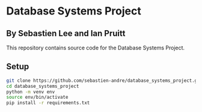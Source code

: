 # Database Systems Project
## By Sebastien Lee and Ian Pruitt
This repository contains source code for the Database Systems Project.

## Setup 

```bash
git clone https://github.com/sebastien-andre/database_systems_project.git
cd database_systems_project
python -m venv env
source env/bin/activate
pip install -r requirements.txt
```
